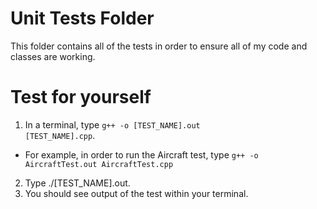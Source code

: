 # Unit Tests Folder
This folder contains all of the tests in order to ensure all of my code and classes are working. 

# Test for yourself
1. In a terminal, type <code>g++ -o [TEST_NAME].out [TEST_NAME].cpp</code>.
- For example, in order to run the Aircraft test, type <code>g++ -o AircraftTest.out AircraftTest.cpp</code>
2. Type ./[TEST_NAME].out.
3. You should see output of the test within your terminal. 